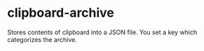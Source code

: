 # clipboard-archive
Stores contents of clipboard into a JSON file. You set a key which categorizes the archive.
